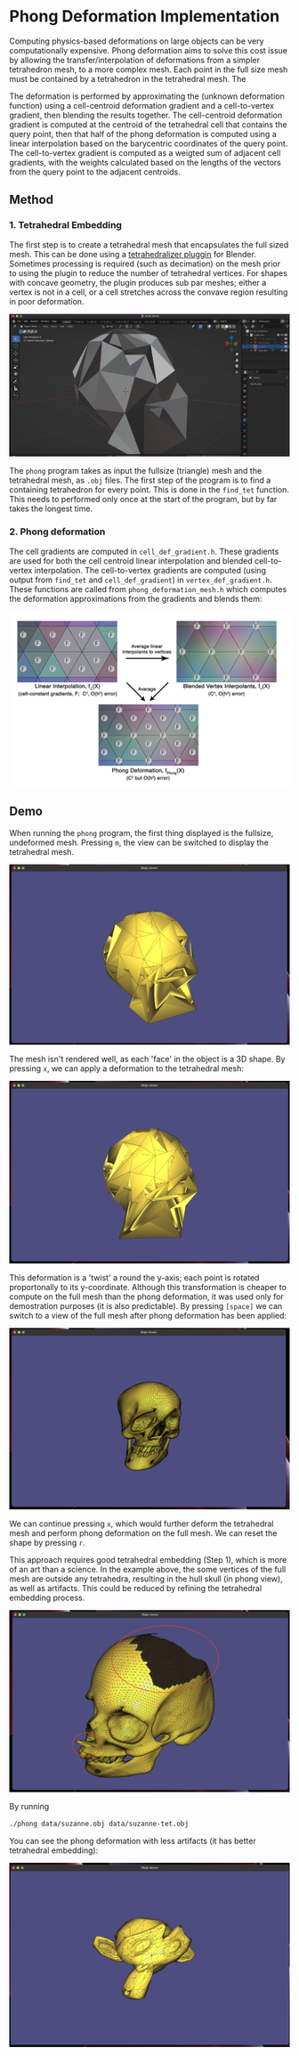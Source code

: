 # Phong Deformation Implementation

Computing physics-based deformations on large objects can be very computationally expensive. Phong deformation aims to solve this cost issue by allowing the transfer/interpolation of deformations from a simpler tetrahedron mesh, to a more complex mesh. Each point in the full size mesh must be contained by a tetrahedron in the tetrahedral mesh. The

The deformation is performed by approximating the (unknown deformation function) using a cell-centroid deformation gradient and a cell-to-vertex gradient, then blending the results together. The cell-centroid deformation gradient is computed at the centroid of the tetrahedral cell that contains the query point, then that half of the phong deformation is computed using a linear interpolation based on the barycentric coordinates of the query point. The cell-to-vertex gradient is computed as a weigted sum of adjacent cell gradients, with the weights calculated based on the lengths of the vectors from the query point to the adjacent centroids. 


## Method

### 1. Tetrahedral Embedding

The first step is to create a tetrahedral mesh that encapsulates the full sized mesh. This can be done using a [tetrahedralizer pluggin](https://github.com/matthias-research/pages/blob/master/tenMinutePhysics/BlenderTetPlugin.py) for Blender. Sometimes processing is required (such as decimation) on the mesh prior to using the plugin to reduce the number of tetrahedral vertices. For shapes with concave geometry, the plugin produces sub par meshes; either a vertex is not in a cell, or a cell stretches across the convave region resulting in poor deformation. 

![Tetrahedral Mesh made with `Tetraheralizer` plugin](images/tet-blender.png)

The `phong` program takes as input the fullsize (triangle) mesh and the tetrahedral mesh, as `.obj` files. The first step of the program is to find a containing tetrahedron for every point. This is done in the `find_tet` function. This needs to performed only once at the start of the program, but by far takes the longest time.


### 2. Phong deformation

The cell gradients are computed in `cell_def_gradient.h`. These gradients are used for both the cell centroid linear interpolation and blended cell-to-vertex interpolation. The cell-to-vertex gradients are computed (using output from `find_tet` and `cell_def_gradient`) in `vertex_def_gradient.h`. These functions are called from `phong_deformation_mesh.h` which computes the deformation approximations from the gradients and blends them:

![From "Phong Deformation" paper](images/phong-diagram.png)


## Demo

When running the `phong` program, the first thing displayed is the fullsize, undeformed mesh. Pressing `m`, the view can be switched to display the tetrahedral mesh.

![Tetrahedral mesh](images/tet-mesh.png)

The mesh isn't rendered well, as each 'face' in the object is a 3D shape. By pressing `x`, we can apply a deformation to the tetrahedral mesh:

![Tetrahedral mesh after applying deformation](images/tet-deformed.png)

This deformation is a 'twist' a round the y-axis; each point is rotated proportonally to its y-coordinate. Although this transformation is cheaper to compute on the full mesh than the phong deformation, it was used only for demostration purposes (it is also predictable). By pressing `[space]` we can switch to a view of the full mesh after phong deformation has been applied:

![Triangle mesh after applying phong deformation from tetrahedral mesh](images/phong-deformed.png)

We can continue pressing `x`, which would further deform the tetrahedral mesh and perform phong deformation on the full mesh. We can reset the shape by pressing `r`.

This approach requires good tetrahedral embedding (Step 1), which is more of an art than a science. In the example above, the some vertices of the full mesh are outside any tetrahedra, resulting in the hull skull (in phong view), as well as artifacts. This could be reduced by refining the tetrahedral embedding process. 

![Artifacts](images/artifacts.png)

By running

```bash
./phong data/suzanne.obj data/suzanne-tet.obj
```

You can see the phong deformation with less artifacts (it has better tetrahedral embedding):

![Suzanne with less artifacts](images/suzanne.png)

